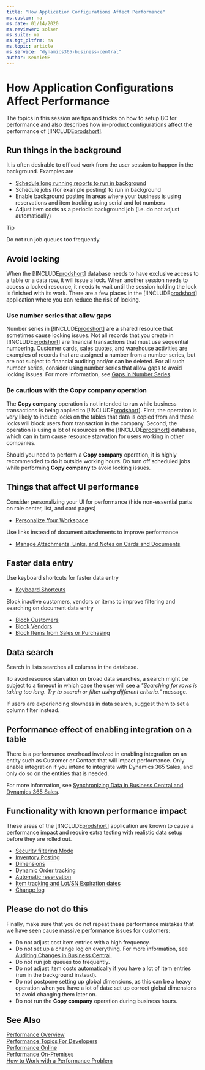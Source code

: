```yaml
---
title: "How Application Configurations Affect Performance"
ms.custom: na
ms.date: 01/14/2020
ms.reviewer: solsen
ms.suite: na
ms.tgt_pltfrm: na
ms.topic: article
ms.service: "dynamics365-business-central"
author: KennieNP
---
```


# How Application Configurations Affect Performance
The topics in this session are tips and tricks on how to setup BC for performance and also describes how in-product configurations affect the performance of [!INCLUDE[prodshort](../developer/includes/prodshort.md)].

## Run things in the background
It is often desirable to offload work from the user session to happen in the background. Examples are
- [Schedule long running reports to run in background](/dynamics365/business-central/ui-work-report#ScheduleReport)
- Schedule jobs (for example posting) to run in background
- Enable background posting in areas where your business is using reservations and item tracking using serial and lot numbers
- Adjust item costs as a periodic background job (i.e. do not adjust automatically) 

> [!TIP]  
> Do not run job queues too frequently.

## Avoid locking

When the [!INCLUDE[prodshort](../developer/includes/prodshort.md)] database needs to have exclusive access to a table or a data row, it will issue a lock. When another session needs to access a locked resource, it needs to wait until the session holding the lock is finished with its work. There are a few places in the [!INCLUDE[prodshort](../developer/includes/prodshort.md)] application where you can reduce the risk of locking. 

### Use number series that allow gaps

Number series in [!INCLUDE[prodshort](../developer/includes/prodshort.md)] are a shared resource that sometimes cause locking issues. Not all records that you create in [!INCLUDE[prodshort](../developer/includes/prodshort.md)] are financial transactions that must use sequential numbering. Customer cards, sales quotes, and warehouse activities are examples of records that are assigned a number from a number series, but are not subject to financial auditing and/or can be deleted. For all such number series, consider using number series that allow gaps to avoid locking issues. For more information, see [Gaps in Number Series](/dynamics365/business-central/ui-create-number-series#gaps-in-number-series).

### Be cautious with the **Copy company** operation

The **Copy company** operation is not intended to run while business transactions is being applied to [!INCLUDE[prodshort](../developer/includes/prodshort.md)]. First, the operation is very likely to induce locks on the tables that data is copied from and these locks will block users from transaction in the company. Second, the operation is using a lot of resources on the [!INCLUDE[prodshort](../developer/includes/prodshort.md)] database, which can in turn cause resource starvation for users working in other companies.  

Should you need to perform a **Copy company** operation, it is highly recommended to do it outside working hours. Do turn off scheduled jobs while performing **Copy company** to avoid locking issues.

## Things that affect UI performance

Consider personalizing your UI for performance (hide non-essential parts on role center, list, and card pages)
- [Personalize Your Workspace](/dynamics365/business-central/ui-personalization-user)

Use links instead of document attachments to improve performance
- [Manage Attachments, Links, and Notes on Cards and Documents](/dynamics365/business-central/ui-how-add-link-to-record)

## Faster data entry

Use keyboard shortcuts for faster data entry

- [Keyboard Shortcuts](/dynamics365/business-central/keyboard-shortcuts)

Block inactive customers, vendors or items to improve filtering and searching on document data entry

- [Block Customers](/dynamics365/business-central/receivables-how-block-customers)
- [Block Vendors](/dynamics365/business-central/payables-how-block-vendors)
- [Block Items from Sales or Purchasing](/dynamics365/business-central/inventory-how-block-items)

## Data search
Search in lists searches all columns in the database. 

To avoid resource starvation on broad data searches, a search might be subject to a timeout in which case the user will see a *"Searching for rows is taking too long. Try to search or filter using different criteria."* message. 

If users are experiencing slowness in data search, suggest them to set a column filter instead.

## Performance effect of enabling integration on a table
There is a performance overhead involved in enabling integration on an entity such as Customer or Contact that will impact performance. Only enable integration if you intend to integrate with Dynamics 365 Sales, and only do so on the entities that is needed.

For more information, see [Synchronizing Data in Business Central and Dynamics 365 Sales](/dynamics365/business-central/admin-synchronizing-business-central-and-sales).

## Functionality with known performance impact

These areas of the [!INCLUDE[prodshort](../developer/includes/prodshort.md)] application are known to cause a performance impact and require extra testing with realistic data setup before they are rolled out. 

- [Security filtering Mode](../security/security-filters.md#PerformanceImpact)  
- [Inventory Posting](/dynamics365/business-central/design-details-inventory-posting)  
- [Dimensions](/dynamics365/business-central/finance-dimensions)  
- [Dynamic Order tracking](/dynamics365/business-central/design-details-reservation-order-tracking-and-action-messaging)  
- [Automatic reservation](/dynamics365/business-central/design-details-reservation-order-tracking-and-action-messaging)  
- [Item tracking and Lot/SN Expiration dates](/dynamics365/business-central/inventory-how-work-item-tracking)  
- [Change log](/dynamics365/business-central/across-log-changes)  

## Please do not do this

Finally, make sure that you do not repeat these performance mistakes that we have seen cause massive performance issues for customers:

- Do not adjust cost item entries with a high frequency.
- Do not set up a change log on everything. For more information, see [Auditing Changes in Business Central](/dynamics365/business-central/across-log-changes).  
- Do not run job queues too frequently.
- Do not adjust item costs automatically if you have a lot of item entries (run in the background instead).  
- Do not postpone setting up global dimensions, as this can be a heavy operation when you have a lot of data: set up correct global dimensions to avoid changing them later on.
- Do not run the **Copy company** operation during business hours.

## See Also

[Performance Overview](performance-overview.md)  
[Performance Topics For Developers](performance-developer.md)  
[Performance Online](performance-online.md)  
[Performance On-Premises](performance-onprem.md)  
[How to Work with a Performance Problem](performance-work-perf-problem.md)  
